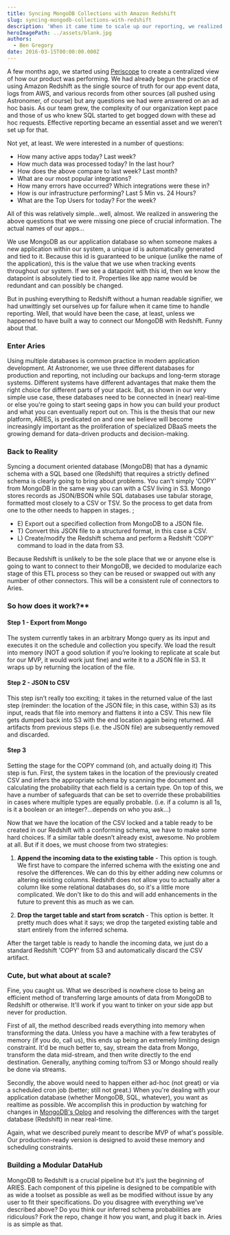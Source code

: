 ```yaml
---
title: Syncing MongoDB Collections with Amazon Redshift
slug: syncing-mongodb-collections-with-redshift
description: 'When it came time to scale up our reporting, we realized we were missing some crucial data. Good thing we built a connector between MongoDB and Redshift.'
heroImagePath: ../assets/blank.jpg
authors:
  - Ben Gregory
date: 2016-03-15T00:00:00.000Z
---
```


A few months ago, we started using [Periscope](https://periscopedata.com)&nbsp;to create a centralized view of how our product was performing. We had already begun the practice of using Amazon Redshift as the single source of truth for our app event data, logs from AWS, and various records from other sources (all pushed using Astronomer, of course) but any questions we had were answered on an ad hoc basis. As our team grew, the complexity of our organization kept pace and those of us who knew SQL started to get bogged down with these ad hoc requests. Effective reporting became an essential asset and we weren’t set up for that. 

Not yet, at least. We were interested in a number of questions: &nbsp;

- How many active apps today?&nbsp;Last week?
- How much data was processed today?&nbsp;In the last hour?
- How does the above compare to last week?&nbsp;Last month?
- What are our most popular integrations?
- How many errors have occurred?&nbsp;Which integrations were these in?
- How is our infrastructure performing?&nbsp;Last 5 Min vs. 24 Hours?
- What are the Top Users&nbsp;for today?&nbsp;For the week?

All of this was relatively simple…well, almost. We realized in answering the above questions that we were missing one piece of crucial information. The actual names of our apps... 

We use MongoDB as our application&nbsp;database so when someone makes a new application within our system, a unique id is automatically generated and tied to it. Because this id is guaranteed to be unique (unlike the name of the application), this is the value that we use when tracking events throughout our system. If we see a datapoint with this id, then we know the datapoint is absolutely tied to it. Properties like app name would be redundant and can possibly be changed. &nbsp; 

But in pushing everything to Redshift without a human readable signifier, we had unwittingly set ourselves up for failure when it came time to handle reporting. Well, that would have been the case, at least, unless we happened to have built a way to connect our MongoDB with Redshift. Funny about that. 

### Enter Aries

Using multiple databases is common practice in modern application development. At Astronomer, we use three different databases for production and reporting, not including our backups and long-term storage systems. Different systems have different advantages that make them the right choice for different parts of your stack. But, as shown in our very simple use case, these databases need to be connected in (near) real-time or else you're going to start seeing gaps in how you can build your product and what you can eventually report out on. This is the thesis that our new platform, ARIES, is predicated on and one we believe will become increasingly important as the proliferation of specialized DBaaS meets the growing demand for data-driven products and decision-making. &nbsp; 

### Back to Reality

Syncing a document oriented database (MongoDB) that has a dynamic schema with a SQL based one (Redshift) that requires a strictly defined schema is clearly going to bring about problems. You can't simply 'COPY' from MongoDB in the same way you can with a CSV living in S3. Mongo stores records as JSON/BSON while SQL databases use tabular storage, formatted most closely to a CSV or TSV. So the process to get data from one to the other needs to happen in stages.
; 
- E) Export out a specified collection from MongoDB to a JSON file.
- T) Convert this JSON file to a structured format, in this case a CSV.
- L) Create/modify the Redshift schema and perform a Redshift 'COPY' command to load in the data&nbsp;from S3.

Because Redshift is unlikely to be the sole place that we or anyone else is going to want to connect to their MongoDB, we decided to modularize each stage of this ETL process so they can be reused or swapped out with any number of other connectors. This will be a consistent rule of connectors to Aries.

### So how does it work?** 

#### Step 1 - Export from Mongo

The system currently takes in an arbitrary Mongo query as its input and executes it on the schedule and collection you specify. We load the result into memory (NOT a good solution if you’re looking to replicate at scale but for our MVP, it would work just fine) and write it to a JSON&nbsp;file in S3. It wraps up by returning the location of the file. 

#### Step 2 - JSON to CSV

This step isn’t really too exciting; it takes in the returned value of the last step (reminder: the location of the JSON file; in this case, within S3) as its input, reads that file into memory and flattens it into a CSV. This new file gets dumped back into S3 with the end location again being returned. All artifacts from previous steps (i.e. the JSON&nbsp;file) are subsequently removed and discarded. 

#### Step 3 

Setting the stage for the COPY command (oh, and actually doing it) This step is fun. First, the system takes in the location of the previously created CSV and infers the appropriate schema by scanning the document and calculating the probability that each field is a certain type. On top of this, we have a number of safeguards that can be set to override these probabilities in cases where multiple types are equally probable. (i.e. if a column is all 1s, is it a boolean or an integer?…depends on who you ask…) 

Now that we have the location of the CSV locked and a table ready to be created in our Redshift with a conforming schema, we have to make some hard choices. If a similar table doesn’t already exist, awesome. No problem at all. But if it does, we must choose from two strategies: 

1. **Append the incoming data to the existing table** - This option is tough. We first have to compare the inferred schema with the existing one and resolve the differences. We can do this by either adding new columns or altering existing columns. Redshift does not allow you to actually alter a column like some relational databases do, so it's a little more complicated. We don't like to do this and will add enhancements in the future to prevent this as much as we can.  
  
2. **Drop the target table and start from scratch** - This option is better. It pretty much does what it says; we drop the targeted existing table and start entirely from the inferred schema. 

After the target table is ready to handle the incoming data, we just do a standard Redshift 'COPY' from S3 and automatically discard the CSV artifact. 

### Cute, but what about at scale?

Fine, you caught us. What we described is nowhere close to being an efficient method of transferring large amounts of data from MongoDB to Redshift or otherwise.&nbsp;It'll work if you want to tinker on your side app but never for production. 

First of all, the method described reads everything into memory when transforming the data. Unless you have a machine with a few terabytes of memory (if you do, call us), this ends up being an extremely limiting design constraint.&nbsp;It'd be much better to, say, stream the data from Mongo, transform the data mid-stream, and then write directly to the end destination. Generally, anything coming to/from S3 or Mongo should really be done via streams. 

Secondly, the above would need to happen either ad-hoc (not great) or via a scheduled cron job (better; still not great.) When you're dealing with your application database (whether MongoDB, SQL, whatever), you want as realtime as possible.&nbsp;We accomplish this in production&nbsp;by watching for changes in [MongoDB's Oplog](https://docs.mongodb.org/manual/core/replica-set-oplog/) and resolving the differences with the target database (Redshift) in near real-time.  

Again, what we described purely meant to describe&nbsp;MVP of what's possible. Our production-ready version is designed to avoid these memory and scheduling constraints. 

### Building a Modular DataHub

MongoDB to Redshift is a crucial pipeline but it's just the beginning of ARIES. Each component of this pipeline is designed to be compatible&nbsp;with as wide a toolset as possible as well as be modified without issue by any user to fit their specifications. Do you disagree with everything we've described above? Do you think our inferred schema probabilities are ridiculous? Fork the repo, change it how you want, and plug it back in. Aries is as simple as that.
<!-- markdownlint-disable-file -->
